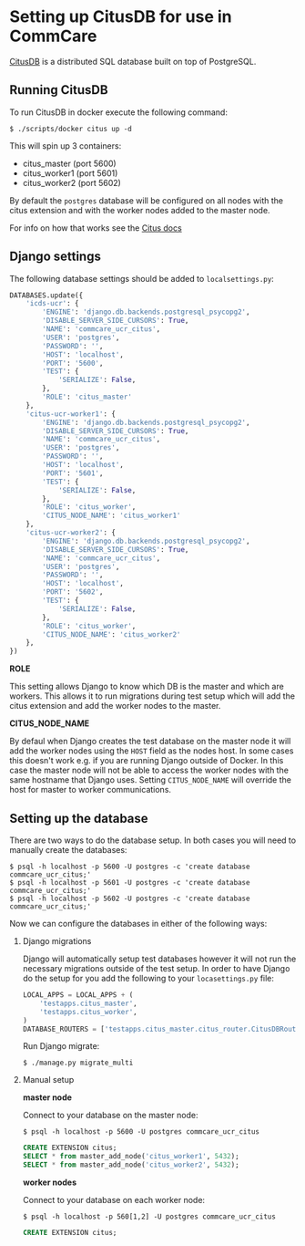 # Setting up CitusDB for use in CommCare

[CitusDB](https://docs.citusdata.com/) is a distributed SQL database built on top of PostgreSQL.

## Running CitusDB
To run CitusDB in docker execute the following command:
```
$ ./scripts/docker citus up -d
```

This will spin up 3 containers:

* citus_master (port 5600)
* citus_worker1 (port 5601)
* citus_worker2 (port 5602)

By default the `postgres` database will be configured on all nodes
with the citus extension and with the worker nodes added to the
master node.

For info on how that works see the [Citus docs](http://docs.citusdata.com/en/stable/installation/single_machine_docker.html)

## Django settings
The following database settings should be added to `localsettings.py`:
```python
DATABASES.update({
    'icds-ucr': {
        'ENGINE': 'django.db.backends.postgresql_psycopg2',
        'DISABLE_SERVER_SIDE_CURSORS': True,
        'NAME': 'commcare_ucr_citus',
        'USER': 'postgres',
        'PASSWORD': '',
        'HOST': 'localhost',
        'PORT': '5600',
        'TEST': {
            'SERIALIZE': False,
        },
        'ROLE': 'citus_master'
    },
    'citus-ucr-worker1': {
        'ENGINE': 'django.db.backends.postgresql_psycopg2',
        'DISABLE_SERVER_SIDE_CURSORS': True,
        'NAME': 'commcare_ucr_citus',
        'USER': 'postgres',
        'PASSWORD': '',
        'HOST': 'localhost',
        'PORT': '5601',
        'TEST': {
            'SERIALIZE': False,
        },
        'ROLE': 'citus_worker',
        'CITUS_NODE_NAME': 'citus_worker1'
    },
    'citus-ucr-worker2': {
        'ENGINE': 'django.db.backends.postgresql_psycopg2',
        'DISABLE_SERVER_SIDE_CURSORS': True,
        'NAME': 'commcare_ucr_citus',
        'USER': 'postgres',
        'PASSWORD': '',
        'HOST': 'localhost',
        'PORT': '5602',
        'TEST': {
            'SERIALIZE': False,
        },
        'ROLE': 'citus_worker',
        'CITUS_NODE_NAME': 'citus_worker2'
    },
})
```

**ROLE**

This setting allows Django to know which DB is the master
and which are workers. This allows it to run migrations
during test setup which will add the citus extension
and add the worker nodes to the master.

**CITUS_NODE_NAME**

By defaul when Django creates the test database on the master
node it will add the worker nodes using the `HOST` field as
the nodes host. In some cases this doesn't work e.g. if you
are running Django outside of Docker. In this case the
master node will not be able to access the worker nodes
with the same hostname that Django uses. Setting `CITUS_NODE_NAME`
will override the host for master to worker communications.

## Setting up the database
There are two ways to do the database setup. In both cases you will need
to manually create the databases:

```
$ psql -h localhost -p 5600 -U postgres -c 'create database commcare_ucr_citus;'
$ psql -h localhost -p 5601 -U postgres -c 'create database commcare_ucr_citus;'
$ psql -h localhost -p 5602 -U postgres -c 'create database commcare_ucr_citus;'
```

Now we can configure the databases in either of the following ways:

1. Django migrations

    Django will automatically setup test databases however it will
    not run the necessary migrations outside of the test setup.
    In order to have Django do the setup for you add the following
    to your `locasettings.py` file:

    ```python
    LOCAL_APPS = LOCAL_APPS + (
        'testapps.citus_master',
        'testapps.citus_worker',
    )
    DATABASE_ROUTERS = ['testapps.citus_master.citus_router.CitusDBRouter']
    ```

    Run Django migrate:
    ```
    $ ./manage.py migrate_multi
    ```

2. Manual setup

    **master node**

    Connect to your database on the master node:
    ```
    $ psql -h localhost -p 5600 -U postgres commcare_ucr_citus
    ```
    ```sql
    CREATE EXTENSION citus;
    SELECT * from master_add_node('citus_worker1', 5432);
    SELECT * from master_add_node('citus_worker2', 5432);

    ```

    **worker nodes**

    Connect to your database on each worker node:

    ```
    $ psql -h localhost -p 560[1,2] -U postgres commcare_ucr_citus
    ```
    ```sql
    CREATE EXTENSION citus;
    ```
